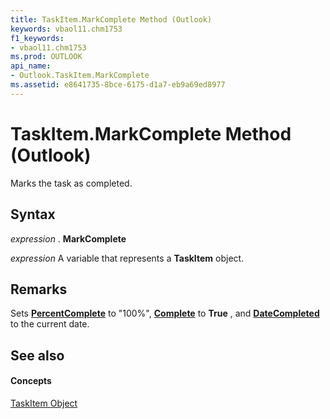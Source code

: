 ```yaml
---
title: TaskItem.MarkComplete Method (Outlook)
keywords: vbaol11.chm1753
f1_keywords:
- vbaol11.chm1753
ms.prod: OUTLOOK
api_name:
- Outlook.TaskItem.MarkComplete
ms.assetid: e8641735-8bce-6175-d1a7-eb9a69ed8977
---
```



# TaskItem.MarkComplete Method (Outlook)

Marks the task as completed.


## Syntax

 _expression_ . **MarkComplete**

 _expression_ A variable that represents a **TaskItem** object.


## Remarks

 Sets **[PercentComplete](taskitem-percentcomplete-property-outlook.md)** to "100%", **[Complete](taskitem-complete-property-outlook.md)** to **True** , and **[DateCompleted](taskitem-datecompleted-property-outlook.md)** to the current date.


## See also


#### Concepts


[TaskItem Object](taskitem-object-outlook.md)

